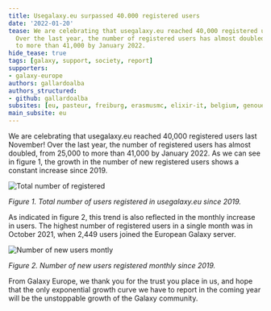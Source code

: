 ```yaml
---
title: Usegalaxy.eu surpassed 40.000 registered users
date: '2022-01-20'
tease: We are celebrating that usegalaxy.eu reached 40,000 registered users last November!
  Over the last year, the number of registered users has almost doubled, from 25,000
  to more than 41,000 by January 2022.
hide_tease: true
tags: [galaxy, support, society, report]
supporters:
- galaxy-europe
authors: gallardoalba
authors_structured:
- github: gallardoalba
subsites: [eu, pasteur, freiburg, erasmusmc, elixir-it, belgium, genouest]
main_subsite: eu
---
```


We are celebrating that usegalaxy.eu reached 40,000 registered users last November! Over the last year, the number of registered users has almost doubled, from 25,000 to more than 41,000 by January 2022. As we can see in figure 1, the growth in the number of new registered users shows a constant increase since 2019.
    
![Total number of registered](/assets/media/reached_40000/total_users_galaxyeu.png)
    
*Figure 1. Total number of users registered in usegalaxy.eu since 2019.*

As indicated in figure 2, this trend is also reflected in the monthly increase in users. The highest number of registered users in a single month was in October 2021, when 2,449 users joined the European Galaxy server.

![Number of new users montly](/assets/media/reached_40000/users_galaxyeu.png)
    
*Figure 2. Number of new users registered monthly since 2019.*

From Galaxy Europe, we thank you for the trust you place in us, and hope that the only exponential growth curve we have to report in the coming year will be the unstoppable growth of the Galaxy community.
